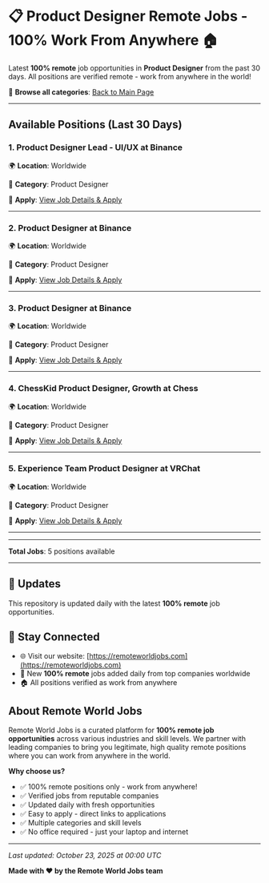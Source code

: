 # 📋 Product Designer Remote Jobs - 100% Work From Anywhere 🏠

Latest **100% remote** job opportunities in **Product Designer** from the past 30 days. All positions are verified remote - work from anywhere in the world!

🔗 **Browse all categories**: [Back to Main Page](README.md)

---

## Available Positions (Last 30 Days)

### 1. Product Designer Lead - UI/UX at Binance

🌍 **Location**: Worldwide

📍 **Category**: Product Designer

🔗 **Apply**: [View Job Details & Apply](https://remoteworldjobs.com/product-designer-lead-ui-ux-binance)

---

### 2. Product Designer at Binance

🌍 **Location**: Worldwide

📍 **Category**: Product Designer

🔗 **Apply**: [View Job Details & Apply](https://remoteworldjobs.com/product-designer-remote-binance)

---

### 3. Product Designer at Binance

🌍 **Location**: Worldwide

📍 **Category**: Product Designer

🔗 **Apply**: [View Job Details & Apply](https://remoteworldjobs.com/product-designer-binance)

---

### 4. ChessKid Product Designer, Growth at Chess

🌍 **Location**: Worldwide

📍 **Category**: Product Designer

🔗 **Apply**: [View Job Details & Apply](https://remoteworldjobs.com/chesskid-product-designer-growth-chess)

---

### 5. Experience Team Product Designer at VRChat

🌍 **Location**: Worldwide

📍 **Category**: Product Designer

🔗 **Apply**: [View Job Details & Apply](https://remoteworldjobs.com/experience-team-product-designer-vrchat)

---


---

**Total Jobs**: 5 positions available

---

## 🔄 Updates

This repository is updated daily with the latest **100% remote** job opportunities.

## 📧 Stay Connected

- 🌐 Visit our website: [https://remoteworldjobs.com](https://remoteworldjobs.com)
- 💼 New **100% remote** jobs added daily from top companies worldwide
- 🏠 All positions verified as work from anywhere

## About Remote World Jobs

Remote World Jobs is a curated platform for **100% remote job opportunities** across various industries and skill levels. We partner with leading companies to bring you legitimate, high quality remote positions where you can work from anywhere in the world.

**Why choose us?**
- ✅ 100% remote positions only - work from anywhere!
- ✅ Verified jobs from reputable companies
- ✅ Updated daily with fresh opportunities
- ✅ Easy to apply - direct links to applications
- ✅ Multiple categories and skill levels
- ✅ No office required - just your laptop and internet

---

_Last updated: October 23, 2025 at 00:00 UTC_

**Made with ❤️ by the Remote World Jobs team**
